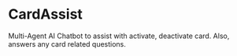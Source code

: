 # CardAssist
Multi-Agent AI Chatbot to assist with activate, deactivate card. Also, answers any card related questions.
